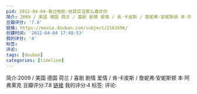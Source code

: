 ```yaml
---
pid: 2012-04-04-看过电影-他其实没那么喜欢你
简介: 2009 / 美国 德国 荷兰 / 喜剧 剧情 爱情 / 肯·卡皮斯 / 詹妮弗·安妮斯顿 本·阿弗莱克
豆瓣评分: '7.8'
链接: https://movie.douban.com/subject/2161696/
创建时间: '2012-04-04 17:48:53'
我的评分: '4'
标签:
评论:
tags: [douban]
categories: [timeline]
---
```

简介:2009 / 美国 德国 荷兰 / 喜剧 剧情 爱情 / 肯·卡皮斯 / 詹妮弗·安妮斯顿 本·阿弗莱克
豆瓣评分:7.8
[链接](https://movie.douban.com/subject/2161696/)
我的评分:4
标签:
评论:
